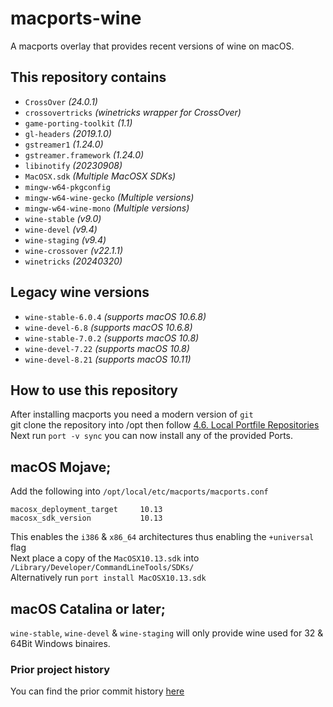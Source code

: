 # macports-wine
A macports overlay that provides recent versions of wine on macOS.

## This repository contains
- `CrossOver`               *(24.0.1)*
- `crossovertricks`         *(winetricks wrapper for CrossOver)*
- `game-porting-toolkit`    *(1.1)*
- `gl-headers`              *(2019.1.0)*
- `gstreamer1`              *(1.24.0)*
- `gstreamer.framework`     *(1.24.0)*
- `libinotify`              *(20230908)*
- `MacOSX.sdk`              *(Multiple MacOSX SDKs)*
- `mingw-w64-pkgconfig`
- `mingw-w64-wine-gecko`    *(Multiple versions)*
- `mingw-w64-wine-mono`     *(Multiple versions)*
- `wine-stable`             *(v9.0)*
- `wine-devel`              *(v9.4)*
- `wine-staging`            *(v9.4)*
- `wine-crossover`          *(v22.1.1)*
- `winetricks`              *(20240320)*

## Legacy wine versions
- `wine-stable-6.0.4`       *(supports macOS 10.6.8)*
- `wine-devel-6.8`          *(supports macOS 10.6.8)*
- `wine-stable-7.0.2`       *(supports macOS 10.8)*
- `wine-devel-7.22`         *(supports macOS 10.8)*
- `wine-devel-8.21`         *(supports macOS 10.11)*

## How to use this repository
After installing macports you need a modern version of `git`\
git clone the repository into /opt then follow [4.6. Local Portfile Repositories](https://guide.macports.org/#development.local-repositories)\
Next run `port -v sync` you can now install any of the provided Ports.

## macOS Mojave;
Add the following into `/opt/local/etc/macports/macports.conf`
```
macosx_deployment_target     10.13
macosx_sdk_version           10.13
```
This enables the `i386` & `x86_64` architectures thus enabling the `+universal` flag\
Next place a copy of the `MacOSX10.13.sdk` into `/Library/Developer/CommandLineTools/SDKs/` \
Alternatively run `port install MacOSX10.13.sdk`

## macOS Catalina or later;
`wine-stable`, `wine-devel` & `wine-staging` will only provide wine used for 32 & 64Bit Windows binaires.

### Prior project history
You can find the prior commit history [here](https://github.com/Gcenx/macports-wine/tree/master)
